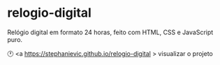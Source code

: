 # relogio-digital
Relógio digital em formato 24 horas, feito com HTML, CSS e JavaScript puro. 

🕐 <a https://stephanievic.github.io/relogio-digital > visualizar o projeto </a>
